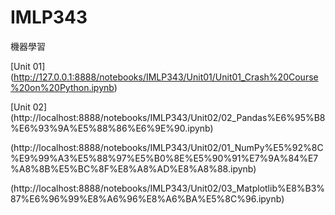 # IMLP343
機器學習

[Unit 01] (http://127.0.0.1:8888/notebooks/IMLP343/Unit01/Unit01_Crash%20Course%20on%20Python.ipynb)

[Unit 02] (http://localhost:8888/notebooks/IMLP343/Unit02/02_Pandas%E6%95%B8%E6%93%9A%E5%88%86%E6%9E%90.ipynb)

(http://localhost:8888/notebooks/IMLP343/Unit02/01_NumPy%E5%92%8C%E9%99%A3%E5%88%97%E5%B0%8E%E5%90%91%E7%9A%84%E7%A8%8B%E5%BC%8F%E8%A8%AD%E8%A8%88.ipynb)

(http://localhost:8888/notebooks/IMLP343/Unit02/03_Matplotlib%E8%B3%87%E6%96%99%E8%A6%96%E8%A6%BA%E5%8C%96.ipynb)
